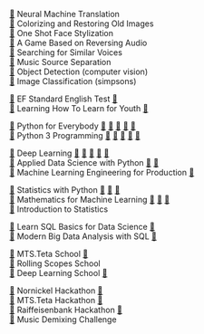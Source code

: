 

[🔗](https://github.com/vaaliferov/119_dls2_nmt) Neural Machine Translation  
[🔗](https://github.com/vaaliferov/121_deoldify) Colorizing and Restoring Old Images  
[🔗](https://github.com/vaaliferov/117_jojo_gan) One Shot Face Stylization  
[🔗](https://github.com/vaaliferov/109_ssa) A Game Based on Reversing Audio  
[🔗](https://github.com/vaaliferov/107_voxceleb) Searching for Similar Voices  
[🔗](https://github.com/vaaliferov/088_unmix) Music Source Separation  
[🔗](https://github.com/vaaliferov/083_dls1_detection) Object Detection (computer vision)  
[🔗](https://github.com/vaaliferov/075_dls1_simpsons) Image Classification (simpsons)  

[🔗](https://www.efset.org/)  EF Standard English Test  [🔗](https://github.com/vaaliferov/vaaliferov/blob/master/certificates/022.pdf)  
[🔗](https://www.coursera.org/learn/learning-how-to-learn-youth)  Learning How To Learn for Youth  [🔗](https://github.com/vaaliferov/vaaliferov/blob/master/certificates/023.pdf)  

[🔗](https://github.com/vaaliferov/vaaliferov/blob/master/certificates/014.pdf)  Python for Everybody [🔗](https://github.com/vaaliferov/vaaliferov/blob/master/certificates/011.pdf) [🔗](https://github.com/vaaliferov/vaaliferov/blob/master/certificates/012.pdf) [🔗](https://github.com/vaaliferov/vaaliferov/blob/master/certificates/013.pdf) [🔗](https://github.com/vaaliferov/vaaliferov/blob/master/certificates/016.pdf) [🔗](https://github.com/vaaliferov/vaaliferov/blob/master/certificates/015.pdf)  
[🔗](https://github.com/vaaliferov/vaaliferov/blob/master/certificates/010.pdf)  Python 3 Programming  [🔗](https://github.com/vaaliferov/vaaliferov/blob/master/certificates/005.pdf) [🔗](https://github.com/vaaliferov/vaaliferov/blob/master/certificates/006.pdf) [🔗](https://github.com/vaaliferov/vaaliferov/blob/master/certificates/007.pdf) [🔗](https://github.com/vaaliferov/vaaliferov/blob/master/certificates/008.pdf) [🔗](https://github.com/vaaliferov/vaaliferov/blob/master/certificates/009.pdf)  

[🔗](https://github.com/vaaliferov/vaaliferov/blob/master/certificates/049.pdf)  Deep Learning  [🔗](https://github.com/vaaliferov/vaaliferov/blob/master/certificates/044.pdf) [🔗](https://github.com/vaaliferov/vaaliferov/blob/master/certificates/045.pdf) [🔗](https://github.com/vaaliferov/vaaliferov/blob/master/certificates/046.pdf) [🔗](https://github.com/vaaliferov/vaaliferov/blob/master/certificates/047.pdf) [🔗](https://github.com/vaaliferov/vaaliferov/blob/master/certificates/048.pdf)  
[🔗](https://www.coursera.org/specializations/data-science-python)  Applied Data Science with Python  [🔗](https://github.com/vaaliferov/vaaliferov/blob/master/certificates/021.pdf) [🔗](https://github.com/vaaliferov/vaaliferov/blob/master/certificates/029.pdf)  
[🔗](https://www.coursera.org/specializations/machine-learning-engineering-for-production-mlops)  Machine Learning Engineering for Production [🔗](https://github.com/vaaliferov/vaaliferov/blob/master/certificates/035.pdf)  

[🔗](https://github.com/vaaliferov/vaaliferov/blob/master/certificates/019.pdf)  Statistics with Python  [🔗](https://github.com/vaaliferov/vaaliferov/blob/master/certificates/020.pdf) [🔗](https://github.com/vaaliferov/vaaliferov/blob/master/certificates/018.pdf) [🔗](https://github.com/vaaliferov/vaaliferov/blob/master/certificates/017.pdf)  
[🔗](https://github.com/vaaliferov/vaaliferov/blob/master/certificates/053.pdf)  Mathematics for Machine Learning  [🔗](https://github.com/vaaliferov/vaaliferov/blob/master/certificates/050.pdf) [🔗](https://github.com/vaaliferov/vaaliferov/blob/master/certificates/051.pdf) [🔗](https://github.com/vaaliferov/vaaliferov/blob/master/certificates/052.pdf)  
[🔗](https://github.com/vaaliferov/vaaliferov/blob/master/certificates/043.pdf) Introduction to Statistics  

[🔗](https://www.coursera.org/specializations/learn-sql-basics-data-science)  Learn SQL Basics for Data Science  [🔗](https://github.com/vaaliferov/vaaliferov/blob/master/certificates/032.pdf)  
[🔗](https://www.coursera.org/specializations/cloudera-big-data-analysis-sql)  Modern Big Data Analysis with SQL  [🔗](https://github.com/vaaliferov/vaaliferov/blob/master/certificates/033.pdf)  

[🔗](https://github.com/emeli-dral/teta_ml)  MTS.Teta School  [🔗](https://github.com/vaaliferov/vaaliferov/blob/master/certificates/041.pdf)  
[🔗](https://github.com/rolling-scopes-school/ml-intro)  Rolling Scopes School  
[🔗](https://github.com/DLSchool/deep-learning-school)  Deep Learning School  [🔗](https://github.com/vaaliferov/vaaliferov/blob/master/certificates/036.pdf)  

[🔗](https://nnhackathon.ru/)  Nornickel Hackathon [🔗](https://github.com/vaaliferov/vaaliferov/blob/master/certificates/034.pdf)  
[🔗](https://github.com/emeli-dral/teta_ml)  MTS.Teta Hackathon [🔗](https://github.com/vaaliferov/vaaliferov/blob/master/certificates/040.pdf)  
[🔗](https://raifhack.ru/)  Raiffeisenbank Hackathon [🔗](https://github.com/vaaliferov/vaaliferov/blob/master/certificates/042.pdf)  
[🔗](https://www.aicrowd.com/challenges/music-demixing-challenge-ismir-2021)  Music Demixing Challenge  
